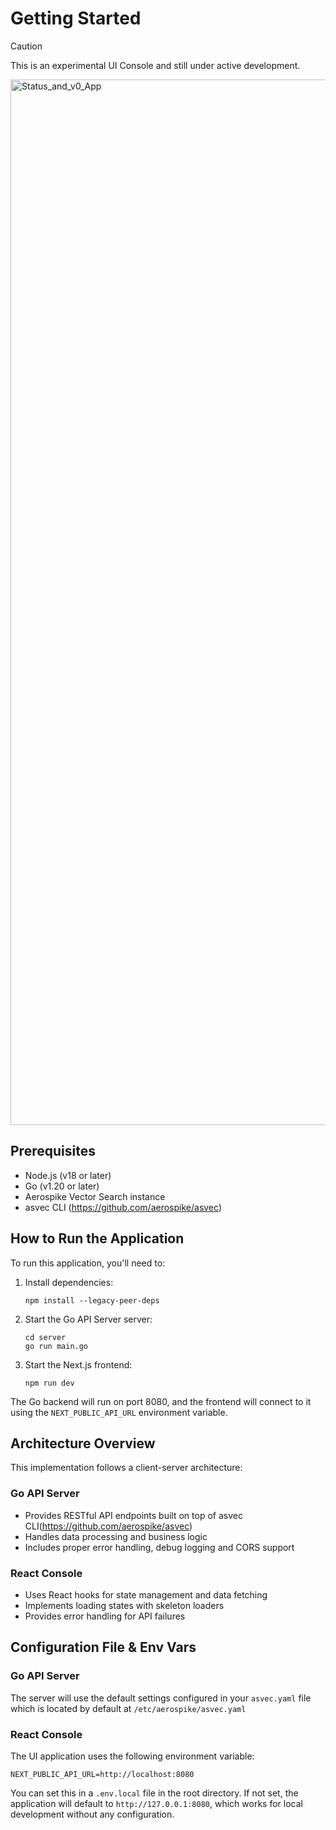 # Getting Started

> [!CAUTION]
> This is an experimental UI Console and still under active development.

<img width="1673" alt="Status_and_v0_App" src="https://github.com/user-attachments/assets/656ab58b-4537-4914-862e-219e0dfd9a76" />


## Prerequisites

- Node.js (v18 or later)
- Go (v1.20 or later)
- Aerospike Vector Search instance
- asvec CLI (https://github.com/aerospike/asvec)

## How to Run the Application
To run this application, you'll need to:

1. Install dependencies:
  
   ```shellscript
   npm install --legacy-peer-deps
   ```

2. Start the Go API Server server:
   ```shellscript
   cd server
   go run main.go
   ```

3. Start the Next.js frontend:
   ```shellscript
   npm run dev
   ```

The Go backend will run on port 8080, and the frontend will connect to it using the `NEXT_PUBLIC_API_URL` environment variable.

## Architecture Overview

This implementation follows a client-server architecture:

### Go API Server

- Provides RESTful API endpoints built on top of asvec CLI(https://github.com/aerospike/asvec)
- Handles data processing and business logic 
- Includes proper error handling, debug logging and CORS support

### React Console

- Uses React hooks for state management and data fetching
- Implements loading states with skeleton loaders
- Provides error handling for API failures


## Configuration File & Env Vars

### Go API Server
The server will use the default settings configured in
your `asvec.yaml` file which is located by default at 
`/etc/aerospike/asvec.yaml`

### React Console

The UI application uses the following environment variable:

```
NEXT_PUBLIC_API_URL=http://localhost:8080
```

You can set this in a `.env.local` file in the root directory. If not set, the 
application will default to `http://127.0.0.1:8080`, which works 
for local development without any configuration.


